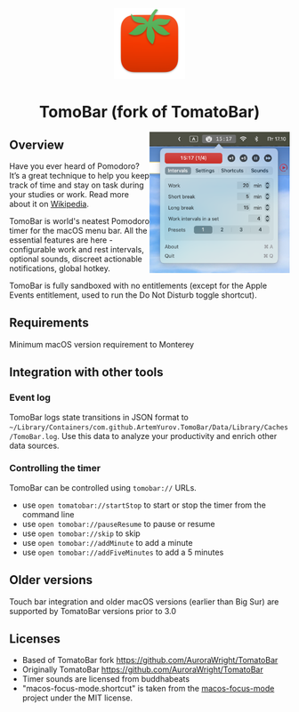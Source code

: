 <p align="center">
<img src="https://raw.githubusercontent.com/ArtemYurov/TomoBar/main/TomoBar/Assets.xcassets/AppIcon.appiconset/icon_128x128%402x.png" width="128" height="128"/>
<p>
 
<h1 align="center">TomoBar (fork of TomatoBar)</h1>

<img
  src="https://github.com/ArtemYurov/TomoBar/raw/main/screenshot.png?raw=true"
  alt="Screenshot"
  width="50%"
  align="right"
/>

## Overview
Have you ever heard of Pomodoro? It’s a great technique to help you keep track of time and stay on task during your studies or work. Read more about it on <a href="https://en.wikipedia.org/wiki/Pomodoro_Technique">Wikipedia</a>.

TomoBar is world's neatest Pomodoro timer for the macOS menu bar. All the essential features are here - configurable
work and rest intervals, optional sounds, discreet actionable notifications, global hotkey.

TomoBar is fully sandboxed with no entitlements (except for the Apple Events entitlement, used to run the Do Not Disturb toggle shortcut).

## Requirements
Minimum macOS version requirement to Monterey

## Integration with other tools
### Event log
TomoBar logs state transitions in JSON format to `~/Library/Containers/com.github.ArtemYurov.TomoBar/Data/Library/Caches/TomoBar.log`. Use this data to analyze your productivity and enrich other data sources.
### Controlling the timer
TomoBar can be controlled using `tomobar://` URLs. 
- use `open tomatobar://startStop` to start or stop the timer from the command line 
- use `open tomobar://pauseResume` to pause or resume 
- use `open tomobar://skip` to skip 
- use `open tomobar://addMinute` to add a minute
- use `open tomobar://addFiveMinutes` to add a 5 minutes

## Older versions
Touch bar integration and older macOS versions (earlier than Big Sur) are supported by TomatoBar versions prior to 3.0

## Licenses
 - Based of TomatoBar fork https://github.com/AuroraWright/TomatoBar
 - Originally TomatoBar https://github.com/AuroraWright/TomatoBar
 - Timer sounds are licensed from buddhabeats
 - "macos-focus-mode.shortcut" is taken from the <a href="https://github.com/arodik/macos-focus-mode">macos-focus-mode</a> project under the MIT license.
 
